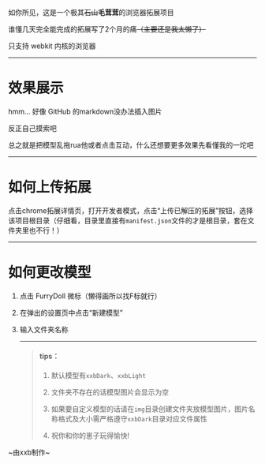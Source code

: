 如你所见，这是一个极其~~石山~~**毛茸茸**的浏览器拓展项目

谁懂几天完全能完成的拓展写了2个月的痛~~（主要还是我太懒了）~~

只支持 webkit 内核的浏览器

---

# 效果展示

hmm... 好像 GitHub 的markdown没办法插入图片

反正自己摸索吧

总之就是把模型乱拖rua他或者点击互动，什么还想要更多效果先看懂我的一坨吧

---

# 如何上传拓展

点击chrome拓展详情页，打开开发者模式，点击“上传已解压的拓展”按钮，选择该项目根目录（仔细看，目录里直接有```manifest.json```文件的才是根目录，套在文件夹里也不行！）

---

# 如何更改模型

1. 点击 FurryDoll 微标（懒得画所以找F标就行）

2. 在弹出的设置页中点击“新建模型”

3. 输入文件夹名称

   ---

   > #### tips：
   >
   > 1. 默认模型有```xxbDark```、```xxbLight```
   >
   > 2. 文件夹不存在的话模型图片会显示为空
   > 3. 如果要自定义模型的话请在```img```目录创建文件夹放模型图片，图片名称格式及大小需严格遵守```xxbDark```目录对应文件属性
   > 4. 祝你和你的崽子玩得愉快!

~由xxb制作~